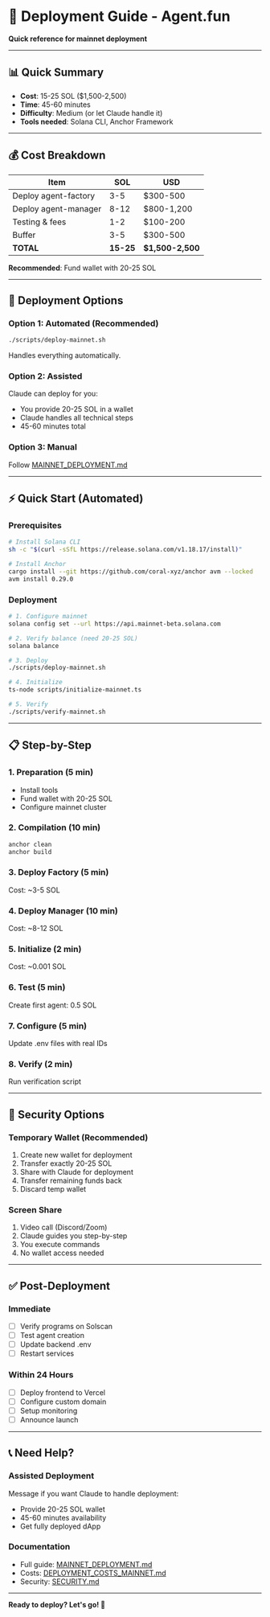 # 🚀 Deployment Guide - Agent.fun

**Quick reference for mainnet deployment**

---

## 📊 Quick Summary

- **Cost**: 15-25 SOL ($1,500-2,500)
- **Time**: 45-60 minutes
- **Difficulty**: Medium (or let Claude handle it)
- **Tools needed**: Solana CLI, Anchor Framework

---

## 💰 Cost Breakdown

| Item | SOL | USD |
|------|-----|-----|
| Deploy agent-factory | 3-5 | $300-500 |
| Deploy agent-manager | 8-12 | $800-1,200 |
| Testing & fees | 1-2 | $100-200 |
| Buffer | 3-5 | $300-500 |
| **TOTAL** | **15-25** | **$1,500-2,500** |

**Recommended**: Fund wallet with 20-25 SOL

---

## 🎯 Deployment Options

### Option 1: Automated (Recommended)
```bash
./scripts/deploy-mainnet.sh
```
Handles everything automatically.

### Option 2: Assisted
Claude can deploy for you:
- You provide 20-25 SOL in a wallet
- Claude handles all technical steps
- 45-60 minutes total

### Option 3: Manual
Follow [MAINNET_DEPLOYMENT.md](./MAINNET_DEPLOYMENT.md)

---

## ⚡ Quick Start (Automated)

### Prerequisites
```bash
# Install Solana CLI
sh -c "$(curl -sSfL https://release.solana.com/v1.18.17/install)"

# Install Anchor
cargo install --git https://github.com/coral-xyz/anchor avm --locked
avm install 0.29.0
```

### Deployment
```bash
# 1. Configure mainnet
solana config set --url https://api.mainnet-beta.solana.com

# 2. Verify balance (need 20-25 SOL)
solana balance

# 3. Deploy
./scripts/deploy-mainnet.sh

# 4. Initialize
ts-node scripts/initialize-mainnet.ts

# 5. Verify
./scripts/verify-mainnet.sh
```

---

## 📋 Step-by-Step

### 1. Preparation (5 min)
- Install tools
- Fund wallet with 20-25 SOL
- Configure mainnet cluster

### 2. Compilation (10 min)
```bash
anchor clean
anchor build
```

### 3. Deploy Factory (5 min)
Cost: ~3-5 SOL

### 4. Deploy Manager (10 min)
Cost: ~8-12 SOL

### 5. Initialize (2 min)
Cost: ~0.001 SOL

### 6. Test (5 min)
Create first agent: 0.5 SOL

### 7. Configure (5 min)
Update .env files with real IDs

### 8. Verify (2 min)
Run verification script

---

## 🔐 Security Options

### Temporary Wallet (Recommended)
1. Create new wallet for deployment
2. Transfer exactly 20-25 SOL
3. Share with Claude for deployment
4. Transfer remaining funds back
5. Discard temp wallet

### Screen Share
1. Video call (Discord/Zoom)
2. Claude guides you step-by-step
3. You execute commands
4. No wallet access needed

---

## ✅ Post-Deployment

### Immediate
- [ ] Verify programs on Solscan
- [ ] Test agent creation
- [ ] Update backend .env
- [ ] Restart services

### Within 24 Hours
- [ ] Deploy frontend to Vercel
- [ ] Configure custom domain
- [ ] Setup monitoring
- [ ] Announce launch

---

## 📞 Need Help?

### Assisted Deployment
Message if you want Claude to handle deployment:
- Provide 20-25 SOL wallet
- 45-60 minutes availability
- Get fully deployed dApp

### Documentation
- Full guide: [MAINNET_DEPLOYMENT.md](./MAINNET_DEPLOYMENT.md)
- Costs: [DEPLOYMENT_COSTS_MAINNET.md](./DEPLOYMENT_COSTS_MAINNET.md)
- Security: [SECURITY.md](./SECURITY.md)

---

**Ready to deploy? Let's go! 🚀**
